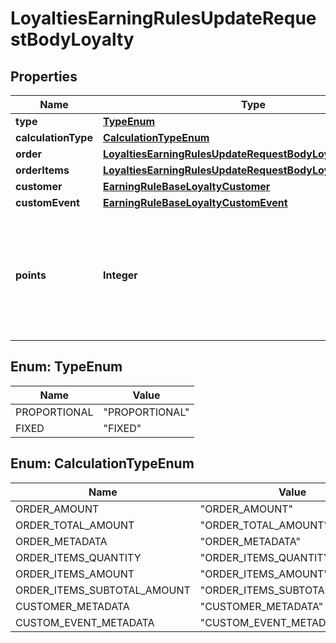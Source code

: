 

# LoyaltiesEarningRulesUpdateRequestBodyLoyalty


## Properties

| Name | Type | Description |
|------------ | ------------- | ------------- |
|**type** | [**TypeEnum**](#TypeEnum) |  |
|**calculationType** | [**CalculationTypeEnum**](#CalculationTypeEnum) |  |
|**order** | [**LoyaltiesEarningRulesUpdateRequestBodyLoyaltyOrder**](LoyaltiesEarningRulesUpdateRequestBodyLoyaltyOrder.md) |  |
|**orderItems** | [**LoyaltiesEarningRulesUpdateRequestBodyLoyaltyOrderItems**](LoyaltiesEarningRulesUpdateRequestBodyLoyaltyOrderItems.md) |  |
|**customer** | [**EarningRuleBaseLoyaltyCustomer**](EarningRuleBaseLoyaltyCustomer.md) |  |
|**customEvent** | [**EarningRuleBaseLoyaltyCustomEvent**](EarningRuleBaseLoyaltyCustomEvent.md) |  |
|**points** | **Integer** | Defines how the points will be added to the loyalty card. FIXED adds a fixed number of points. |



## Enum: TypeEnum

| Name | Value |
|---- | -----|
| PROPORTIONAL | &quot;PROPORTIONAL&quot; |
| FIXED | &quot;FIXED&quot; |



## Enum: CalculationTypeEnum

| Name | Value |
|---- | -----|
| ORDER_AMOUNT | &quot;ORDER_AMOUNT&quot; |
| ORDER_TOTAL_AMOUNT | &quot;ORDER_TOTAL_AMOUNT&quot; |
| ORDER_METADATA | &quot;ORDER_METADATA&quot; |
| ORDER_ITEMS_QUANTITY | &quot;ORDER_ITEMS_QUANTITY&quot; |
| ORDER_ITEMS_AMOUNT | &quot;ORDER_ITEMS_AMOUNT&quot; |
| ORDER_ITEMS_SUBTOTAL_AMOUNT | &quot;ORDER_ITEMS_SUBTOTAL_AMOUNT&quot; |
| CUSTOMER_METADATA | &quot;CUSTOMER_METADATA&quot; |
| CUSTOM_EVENT_METADATA | &quot;CUSTOM_EVENT_METADATA&quot; |



